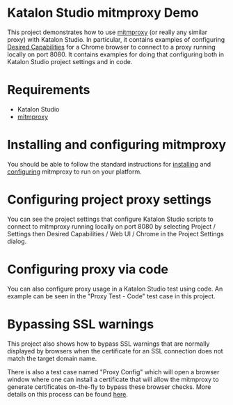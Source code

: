 # Katalon Studio mitmproxy Demo

This project demonstrates how to use [mitmproxy][1] (or really any similar proxy) with Katalon Studio. In particular, it contains examples of configuring [Desired Capabilities][2] for a Chrome browser to connect to a proxy running locally on port 8080. It contains examples for doing that configuring both in Katalon Studio project settings and in code.

# Requirements

* Katalon Studio
* [mitmproxy][1]
# Installing and configuring mitmproxy

You should be able to follow the standard instructions for [installing](https://docs.mitmproxy.org/stable/overview-installation/) and [configuring](https://docs.mitmproxy.org/stable/overview-getting-started/) mitmproxy to run on your platform.
# Configuring project proxy settings

You can see the project settings that configure Katalon Studio scripts to connect to mitmproxy running locally on port 8080 by selecting Project / Settings then Desired Capabilities / Web UI / Chrome in the Project Settings dialog.

# Configuring proxy via code

You can also configure proxy usage in a Katalon Studio test using code. An example can be seen in the "Proxy Test - Code" test case in this project.

# Bypassing SSL warnings

This project also shows how to bypass SSL warnings that are normally displayed by browsers when the certificate for an SSL connection does not match the target domain name. 

There is also a test case named "Proxy Config" which will open a browser window where one can install a certificate that will allow the mitmproxy to generate certificates on-the-fly to bypass these browser checks. More details on this process can be found [here][3].

[1]: <https://mitmproxy.org> "mitmproxy"
[2]: <https://docs.katalon.com/docs/author/manage-projects/project-settings/desired-capabilities/introduction-to-desired-capabilities-in-katalon-studio> "Introduction to Desired Capabilities in Katalon Studio"
[3]: <https://docs.mitmproxy.org/stable/concepts-certificates/> "mitmproxy Certificates"
